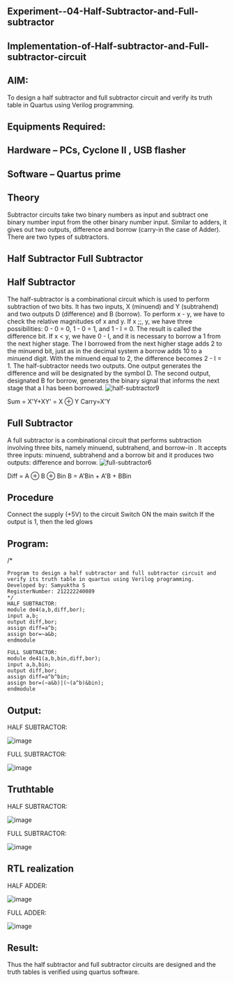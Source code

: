## Experiment--04-Half-Subtractor-and-Full-subtractor
## Implementation-of-Half-subtractor-and-Full-subtractor-circuit
## AIM:
To design a half subtractor and full subtractor circuit and verify its truth table in Quartus using Verilog programming.

## Equipments Required:
## Hardware – PCs, Cyclone II , USB flasher
## Software – Quartus prime
## Theory
Subtractor circuits take two binary numbers as input and subtract one binary number input from the other binary number input. Similar to adders, it gives out two outputs, difference and borrow (carry-in the case of Adder). There are two types of subtractors.

## Half Subtractor Full Subtractor
## Half Subtractor
The half-subtractor is a combinational circuit which is used to perform subtraction of two bits. It has two inputs, X (minuend) and Y (subtrahend) and two outputs D (difference) and B (borrow). To perform x - y, we have to check the relative magnitudes of x and y. If x ;;, y, we have three possibilities: 0 - 0 = 0, 1 - 0 = 1, and 1 - I = 0. The result is called the difference bit. If x < y, we have 0 - I, and it is necessary to borrow a 1 from the next higher stage. The I borrowed from the next higher stage adds 2 to the minuend bit, just as in the decimal system a borrow adds 10 to a minuend digit. With the minuend equal to 2, the difference becomes 2 - I = 1. The half-subtractor needs two outputs. One output generates the difference and will be designated by the symbol D. The second output, designated B for borrow, generates the binary signal that informs the next stage that a I has been borrowed.
![half-subtractor9](https://user-images.githubusercontent.com/36288975/166112538-58c3bc7c-ee5d-4e6a-ac8d-8e8328efe27a.png)


Sum = X'Y+XY' = X ⊕ Y
Carry=X'Y

## Full Subtractor
A full subtractor is a combinational circuit that performs subtraction involving three bits, namely minuend, subtrahend, and borrow-in . It accepts three inputs: minuend, subtrahend and a borrow bit and it produces two outputs: difference and borrow. 
![full-subtractor6](https://user-images.githubusercontent.com/36288975/166112541-24c68359-3de8-4674-ae22-8272ffc385ed.png)


Diff = A ⊕ B ⊕ Bin B = A'Bin + A'B + BBin

## Procedure
Connect the supply (+5V) to the circuit Switch ON the main switch If the output is 1, then the led glows
## Program:
/*
```
Program to design a half subtractor and full subtractor circuit and verify its truth table in quartus using Verilog programming.
Developed by: Samyuktha S
RegisterNumber: 212222240089
*/
HALF SUBTRACTOR:
module de4(a,b,diff,bor);
input a,b;
output diff,bor;
assign diff=a^b;
assign bor=~a&b;
endmodule

FULL SUBTRACTOR:
module de41(a,b,bin,diff,bor);
input a,b,bin;
output diff,bor;
assign diff=a^b^bin;
assign bor=(~a&b)|(~(a^b)&bin);
endmodule
```
## Output:

HALF SUBTRACTOR:

![image](https://github.com/SamyukthaSreenivasan/Experiment--03-Half-Subtractor-and-Full-subtractor/assets/119475703/639ca9f2-0f60-4588-b8c3-c5ae87e8bb91)

FULL SUBTRACTOR:

![image](https://github.com/SamyukthaSreenivasan/Experiment--03-Half-Subtractor-and-Full-subtractor/assets/119475703/0f7bfae1-bbfa-4253-b3b5-21325dd57309)

## Truthtable
HALF SUBTRACTOR:

![image](https://github.com/SamyukthaSreenivasan/Experiment--03-Half-Subtractor-and-Full-subtractor/assets/119475703/ab508e4d-92b7-4979-8730-260119cd0ccc)

FULL SUBTRACTOR:

![image](https://github.com/SamyukthaSreenivasan/Experiment--03-Half-Subtractor-and-Full-subtractor/assets/119475703/d787e100-1e0c-4795-88d2-7751833ba40f)

##  RTL realization
HALF ADDER:

![image](https://github.com/SamyukthaSreenivasan/Experiment--03-Half-Subtractor-and-Full-subtractor/assets/119475703/49696eb6-d8b8-42af-88b6-2bece42eb58c)

FULL ADDER:

![image](https://github.com/SamyukthaSreenivasan/Experiment--03-Half-Subtractor-and-Full-subtractor/assets/119475703/72cb73fc-0ddc-4748-992f-5ee9d72f0fcf)


## Result:
Thus the half subtractor and full subtractor circuits are designed and the truth tables is verified using quartus software.
